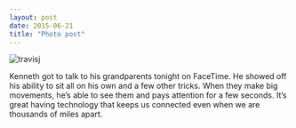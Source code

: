 ```yaml
---
layout: post
date: 2015-06-21
title: "Photo post"
---
```

![travisj](/images/51945362955cc561675578cb646d38c9be073625fb31d2c2340cd320369bbedc.jpg)

<p>Kenneth got to talk to his grandparents tonight on FaceTime. He showed off his ability to sit all on his own and a few other tricks. When they make big movements, he’s able to see them and pays attention for a few seconds. It’s great having technology that keeps us connected even when we are thousands of miles apart.</p>